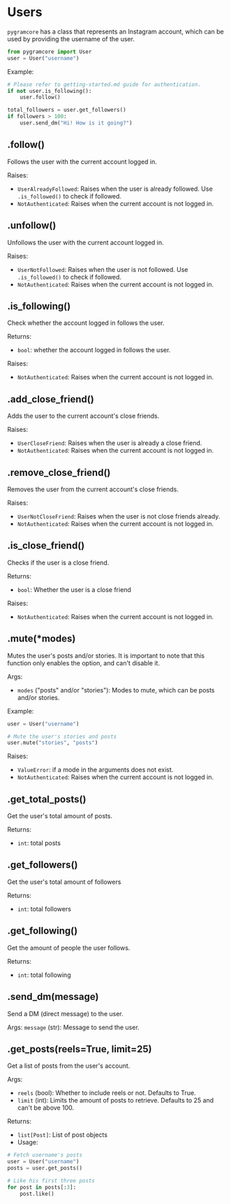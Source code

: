 # Users

`pygramcore` has a class that represents an Instagram account, which can be used by providing the username of the user.

```python
from pygramcore import User
user = User("username")
```

Example:

```python
# Please refer to getting-started.md guide for authentication.
if not user.is_following():
	user.follow()

total_followers = user.get_followers()
if followers > 100:
	user.send_dm("Hi! How is it going?")
```

## .follow()

Follows the user with the current account logged in.

Raises:

- `UserAlreadyFollowed`: Raises when the user is already followed. Use `.is_followed()` to check if followed.
- `NotAuthenticated`: Raises when the current account is not logged in.

## .unfollow()

Unfollows the user with the current account logged in.

Raises:

- `UserNotFollowed`: Raises when the user is not followed. Use `.is_followed()` to check if followed.
- `NotAuthenticated`: Raises when the current account is not logged in.

## .is_following()

Check whether the account logged in follows the user.

Returns:

- `bool`: whether the account logged in follows the user.

Raises:

- `NotAuthenticated`: Raises when the current account is not logged in.

## .add_close_friend()

Adds the user to the current account's close friends.

Raises:

- `UserCloseFriend`: Raises when the user is already a close friend.
- `NotAuthenticated`: Raises when the current account is not logged in.

## .remove_close_friend()

Removes the user from the current account's close friends.

Raises:

- `UserNotCloseFriend`: Raises when the user is not close friends already.
- `NotAuthenticated`: Raises when the current account is not logged in.

## .is_close_friend()

Checks if the user is a close friend.

Returns:

- `bool`: Whether the user is a close friend

Raises:

- `NotAuthenticated`: Raises when the current account is not logged in.

## .mute(\*modes)

Mutes the user's posts and/or stories. It is important to note that this function only enables the option, and can't disable it.

Args:

- `modes` ("posts" and/or "stories"): Modes to mute, which can be posts and/or stories.

Example:

```python
user = User("username")

# Mute the user's stories and posts
user.mute("stories", "posts")
```

Raises:

- `ValueError`: if a mode in the arguments does not exist.
- `NotAuthenticated`: Raises when the current account is not logged in.

## .get_total_posts()

Get the user's total amount of posts.

Returns:

- `int`: total posts

## .get_followers()

Get the user's total amount of followers

Returns:

- `int`: total followers

## .get_following()

Get the amount of people the user follows.

Returns:

- `int`: total following

## .send_dm(message)

Send a DM (direct message) to the user.

Args:
`message` (str): Message to send the user.

## .get_posts(reels=True, limit=25)

Get a list of posts from the user's account.

Args:

- `reels` (bool): Whether to include reels or not. Defaults to True.
- `limit` (int): Limits the amount of posts to retrieve. Defaults to 25 and can't be above 100.

Returns:

- `list[Post]`: List of post objects
- Usage:

```python
# Fetch username's posts
user = User("username")
posts = user.get_posts()

# Like his first three posts
for post in posts[:3]:
	post.like()
```
